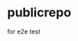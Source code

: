# publicrepo
for e2e test



























































































































































































































































































































































































































































































































































































































































































































































































































































































































































































































































































































































































































































































































































































































































































































































































































































































































































































































































































































































































































































































































































































































































































































































































































































































































































































































































































































































































































































































































































































































































































































































































































































































































































































































































































































































































































































































































































































































































































































































































































































































































































































































































































































































































































































































































































































































































































































































































































































































